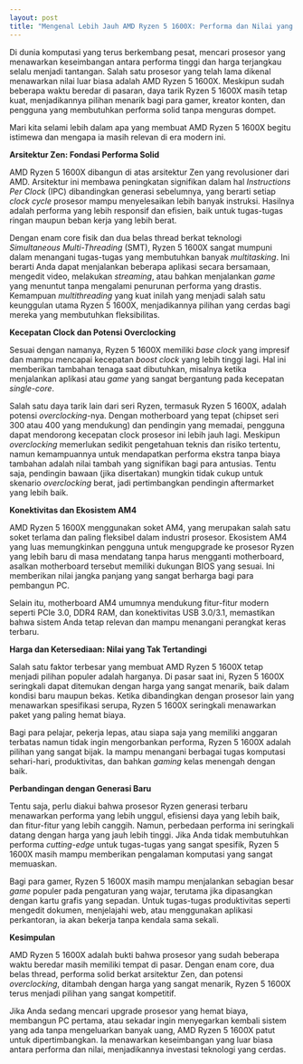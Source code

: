 ```yaml
---
layout: post
title: "Mengenal Lebih Jauh AMD Ryzen 5 1600X: Performa dan Nilai yang Masih Relevan"
---
```


Di dunia komputasi yang terus berkembang pesat, mencari prosesor yang menawarkan keseimbangan antara performa tinggi dan harga terjangkau selalu menjadi tantangan. Salah satu prosesor yang telah lama dikenal menawarkan nilai luar biasa adalah AMD Ryzen 5 1600X. Meskipun sudah beberapa waktu beredar di pasaran, daya tarik Ryzen 5 1600X masih tetap kuat, menjadikannya pilihan menarik bagi para gamer, kreator konten, dan pengguna yang membutuhkan performa solid tanpa menguras dompet.

Mari kita selami lebih dalam apa yang membuat AMD Ryzen 5 1600X begitu istimewa dan mengapa ia masih relevan di era modern ini.

**Arsitektur Zen: Fondasi Performa Solid**

AMD Ryzen 5 1600X dibangun di atas arsitektur Zen yang revolusioner dari AMD. Arsitektur ini membawa peningkatan signifikan dalam hal *Instructions Per Clock* (IPC) dibandingkan generasi sebelumnya, yang berarti setiap *clock cycle* prosesor mampu menyelesaikan lebih banyak instruksi. Hasilnya adalah performa yang lebih responsif dan efisien, baik untuk tugas-tugas ringan maupun beban kerja yang lebih berat.

Dengan enam core fisik dan dua belas thread berkat teknologi *Simultaneous Multi-Threading* (SMT), Ryzen 5 1600X sangat mumpuni dalam menangani tugas-tugas yang membutuhkan banyak *multitasking*. Ini berarti Anda dapat menjalankan beberapa aplikasi secara bersamaan, mengedit video, melakukan *streaming*, atau bahkan menjalankan *game* yang menuntut tanpa mengalami penurunan performa yang drastis. Kemampuan *multithreading* yang kuat inilah yang menjadi salah satu keunggulan utama Ryzen 5 1600X, menjadikannya pilihan yang cerdas bagi mereka yang membutuhkan fleksibilitas.

**Kecepatan Clock dan Potensi Overclocking**

Sesuai dengan namanya, Ryzen 5 1600X memiliki *base clock* yang impresif dan mampu mencapai kecepatan *boost clock* yang lebih tinggi lagi. Hal ini memberikan tambahan tenaga saat dibutuhkan, misalnya ketika menjalankan aplikasi atau *game* yang sangat bergantung pada kecepatan *single-core*.

Salah satu daya tarik lain dari seri Ryzen, termasuk Ryzen 5 1600X, adalah potensi *overclocking*-nya. Dengan motherboard yang tepat (chipset seri 300 atau 400 yang mendukung) dan pendingin yang memadai, pengguna dapat mendorong kecepatan clock prosesor ini lebih jauh lagi. Meskipun *overclocking* memerlukan sedikit pengetahuan teknis dan risiko tertentu, namun kemampuannya untuk mendapatkan performa ekstra tanpa biaya tambahan adalah nilai tambah yang signifikan bagi para antusias. Tentu saja, pendingin bawaan (jika disertakan) mungkin tidak cukup untuk skenario *overclocking* berat, jadi pertimbangkan pendingin aftermarket yang lebih baik.

**Konektivitas dan Ekosistem AM4**

AMD Ryzen 5 1600X menggunakan soket AM4, yang merupakan salah satu soket terlama dan paling fleksibel dalam industri prosesor. Ekosistem AM4 yang luas memungkinkan pengguna untuk mengupgrade ke prosesor Ryzen yang lebih baru di masa mendatang tanpa harus mengganti motherboard, asalkan motherboard tersebut memiliki dukungan BIOS yang sesuai. Ini memberikan nilai jangka panjang yang sangat berharga bagi para pembangun PC.

Selain itu, motherboard AM4 umumnya mendukung fitur-fitur modern seperti PCIe 3.0, DDR4 RAM, dan konektivitas USB 3.0/3.1, memastikan bahwa sistem Anda tetap relevan dan mampu menangani perangkat keras terbaru.

**Harga dan Ketersediaan: Nilai yang Tak Tertandingi**

Salah satu faktor terbesar yang membuat AMD Ryzen 5 1600X tetap menjadi pilihan populer adalah harganya. Di pasar saat ini, Ryzen 5 1600X seringkali dapat ditemukan dengan harga yang sangat menarik, baik dalam kondisi baru maupun bekas. Ketika dibandingkan dengan prosesor lain yang menawarkan spesifikasi serupa, Ryzen 5 1600X seringkali menawarkan paket yang paling hemat biaya.

Bagi para pelajar, pekerja lepas, atau siapa saja yang memiliki anggaran terbatas namun tidak ingin mengorbankan performa, Ryzen 5 1600X adalah pilihan yang sangat bijak. Ia mampu menangani berbagai tugas komputasi sehari-hari, produktivitas, dan bahkan *gaming* kelas menengah dengan baik.

**Perbandingan dengan Generasi Baru**

Tentu saja, perlu diakui bahwa prosesor Ryzen generasi terbaru menawarkan performa yang lebih unggul, efisiensi daya yang lebih baik, dan fitur-fitur yang lebih canggih. Namun, perbedaan performa ini seringkali datang dengan harga yang jauh lebih tinggi. Jika Anda tidak membutuhkan performa *cutting-edge* untuk tugas-tugas yang sangat spesifik, Ryzen 5 1600X masih mampu memberikan pengalaman komputasi yang sangat memuaskan.

Bagi para gamer, Ryzen 5 1600X masih mampu menjalankan sebagian besar *game* populer pada pengaturan yang wajar, terutama jika dipasangkan dengan kartu grafis yang sepadan. Untuk tugas-tugas produktivitas seperti mengedit dokumen, menjelajahi web, atau menggunakan aplikasi perkantoran, ia akan bekerja tanpa kendala sama sekali.

**Kesimpulan**

AMD Ryzen 5 1600X adalah bukti bahwa prosesor yang sudah beberapa waktu beredar masih memiliki tempat di pasar. Dengan enam core, dua belas thread, performa solid berkat arsitektur Zen, dan potensi *overclocking*, ditambah dengan harga yang sangat menarik, Ryzen 5 1600X terus menjadi pilihan yang sangat kompetitif.

Jika Anda sedang mencari upgrade prosesor yang hemat biaya, membangun PC pertama, atau sekadar ingin menyegarkan kembali sistem yang ada tanpa mengeluarkan banyak uang, AMD Ryzen 5 1600X patut untuk dipertimbangkan. Ia menawarkan keseimbangan yang luar biasa antara performa dan nilai, menjadikannya investasi teknologi yang cerdas.
